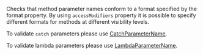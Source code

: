Checks that method parameter names conform to a format specified
by the format property. By using `accessModifiers` property it is possible
to specify different formats for methods at different visibility levels.

To validate `catch` parameters please use
[CatchParameterName](https://checkstyle.org/config_naming.html#CatchParameterName).

To validate lambda parameters please use
[LambdaParameterName](https://checkstyle.org/config_naming.html#LambdaParameterName).
